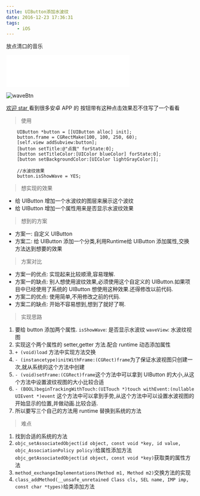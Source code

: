 ```yaml
---
title: UIButton添加水波纹
date: 2016-12-23 17:36:31
tags:
    - iOS
---
```

放点清口的音乐
<iframe frameborder="no" border="0" marginwidth="0" marginheight="0" width=330 height=86 src="//music.163.com/outchain/player?type=2&id=444706499&auto=0&height=66"></iframe>

![waveBtn](http://7xtc4k.com1.z0.glb.clouddn.com/waveBtn-1.gif)

[欢迎 star ](https://github.com/maker997/MKWaveButton)
 看到很多安卓 APP 的 按钮带有这种点击效果忍不住写了一个看看
 
<!---more--->

>使用


```
    UIButton *button = [[UIButton alloc] init];
    button.frame = CGRectMake(100, 100, 250, 60);
    [self.view addSubview:button];
    [button setTitle:@"点我" forState:0];
    [button setTitleColor:[UIColor blueColor] forState:0];
    [button setBackgroundColor:[UIColor lightGrayColor]];
    
    //水波纹效果
    button.isShowWave = YES;

```

>想实现的效果

*  给 UIButton 增加一个水波纹的图层来展示这个波纹
*  给 UIButton 增加一个属性用来是否显示水波纹效果

>想到的方案

* 方案一: 自定义 UIButton
* 方案二: 给 UIButton 添加一个分类,利用Runtime给 UIButton 添加属性,交换方法达到想要的效果

>方案对比
 
*  方案一的优点: 实现起来比较顺滑,容易理解.
*  方案一的缺点: 别人想使用波纹效果,必须使用这个自定义的 UIButton.如果项目中已经使用了系统的 UIButton 想使用这种效果.还得修改以前代码.
*  方案二的优点: 使用简单,不用修改之前的代码.
*  方案二的缺点: 开始不容易想到,想到了就好了啊.

>实现思路

1. 要给 button 添加两个属性. 
`isShowWave`: 是否显示水波纹
`waveView`: 水波纹视图
2. 实现这个两个属性的 setter,getter 方法.配合 runtime 动态添加属性
3. `+ (void)load` 方法中实现方法交换
4. `- (instancetype)initWithFrame:(CGRect)frame`为了保证水波视图只创建一次,就从系统的这个方法中创建
5. `- (void)setFrame:(CGRect)frame`这个方法中可以拿到 UIButton 的大小,从这个方法中设置波纹视图的大小比较合适
6. `- (BOOL)beginTrackingWithTouch:(UITouch *)touch withEvent:(nullable UIEvent *)event` 这个方法中可以拿到手势,从这个方法中可以设置水波视图的开始显示的位置,并做动画.比较合适.
7. 所以要写三个自己的方法用 runtime 替换到系统的方法

>难点

 1. 找到合适的系统的方法
 2. `objc_setAssociatedObject(id object, const void *key, id value, objc_AssociationPolicy policy)`给属性添加方法
    `objc_getAssociatedObject(id object, const void *key)`获取类的属性方法
 3. `method_exchangeImplementations(Method m1, Method m2)`交换方法的实现
 4. `class_addMethod(__unsafe_unretained Class cls, SEL name, IMP imp, const char *types)`给类添加方法
 
 
 




